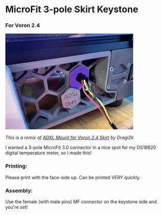 # MicroFit 3-pole Skirt Keystone
### For Voron 2.4

<img src="./images/SkirtKeystoneImage.jpg" width="400">

*This is a remix of [ADXL Mount for Voron 2.4 
Skirt](https://www.printables.com/en/model/215983-adxl-mount-for-voron-24-skirt) 
by Dragi2k*


I wanted a 3-pole MicroFit 3.0 connector in a nice spot for my DS18B20 
digital temperature meter, so I made this!


### Printing:

Please print with the face-side up. 
Can be printed VERY quickly. 


### Assembly:
Use the female (with male pins) MF connector on the keystone side and you're set!
